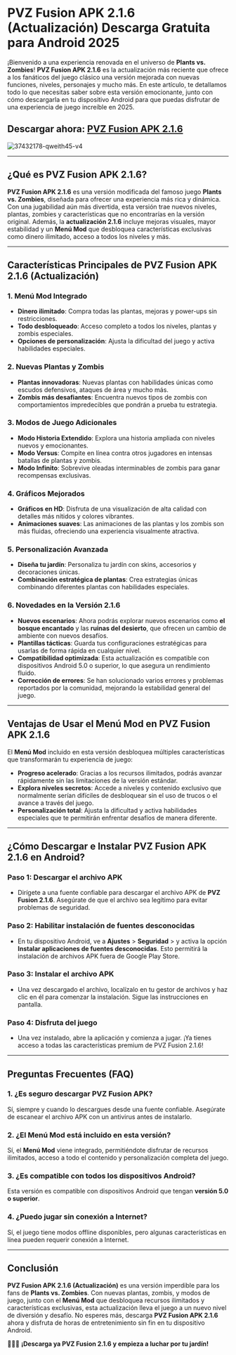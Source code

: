 # **PVZ Fusion APK 2.1.6 (Actualización) Descarga Gratuita para Android 2025**

¡Bienvenido a una experiencia renovada en el universo de **Plants vs. Zombies**! **PVZ Fusion APK 2.1.6** es la actualización más reciente que ofrece a los fanáticos del juego clásico una versión mejorada con nuevas funciones, niveles, personajes y mucho más. En este artículo, te detallamos todo lo que necesitas saber sobre esta versión emocionante, junto con cómo descargarla en tu dispositivo Android para que puedas disfrutar de una experiencia de juego increíble en 2025.

## Descargar ahora: [PVZ Fusion APK 2.1.6](https://bom.so/10Lc3y)

![37432178-qweith45-v4](https://github.com/user-attachments/assets/2f1649ff-e20d-48dc-b01c-07d59dbac777)

---

## **¿Qué es PVZ Fusion APK 2.1.6?**

**PVZ Fusion APK 2.1.6** es una versión modificada del famoso juego **Plants vs. Zombies**, diseñada para ofrecer una experiencia más rica y dinámica. Con una jugabilidad aún más divertida, esta versión trae nuevos niveles, plantas, zombies y características que no encontrarías en la versión original. Además, la **actualización 2.1.6** incluye mejoras visuales, mayor estabilidad y un **Menú Mod** que desbloquea características exclusivas como dinero ilimitado, acceso a todos los niveles y más.

---

## **Características Principales de PVZ Fusion APK 2.1.6 (Actualización)**

### **1. Menú Mod Integrado**  
- **Dinero ilimitado**: Compra todas las plantas, mejoras y power-ups sin restricciones.  
- **Todo desbloqueado**: Acceso completo a todos los niveles, plantas y zombis especiales.  
- **Opciones de personalización**: Ajusta la dificultad del juego y activa habilidades especiales.  

### **2. Nuevas Plantas y Zombis**  
- **Plantas innovadoras**: Nuevas plantas con habilidades únicas como escudos defensivos, ataques de área y mucho más.  
- **Zombis más desafiantes**: Encuentra nuevos tipos de zombis con comportamientos impredecibles que pondrán a prueba tu estrategia.

### **3. Modos de Juego Adicionales**  
- **Modo Historia Extendido**: Explora una historia ampliada con niveles nuevos y emocionantes.  
- **Modo Versus**: Compite en línea contra otros jugadores en intensas batallas de plantas y zombis.  
- **Modo Infinito**: Sobrevive oleadas interminables de zombis para ganar recompensas exclusivas.

### **4. Gráficos Mejorados**  
- **Gráficos en HD**: Disfruta de una visualización de alta calidad con detalles más nítidos y colores vibrantes.  
- **Animaciones suaves**: Las animaciones de las plantas y los zombis son más fluidas, ofreciendo una experiencia visualmente atractiva.

### **5. Personalización Avanzada**  
- **Diseña tu jardín**: Personaliza tu jardín con skins, accesorios y decoraciones únicas.  
- **Combinación estratégica de plantas**: Crea estrategias únicas combinando diferentes plantas con habilidades especiales.  

### **6. Novedades en la Versión 2.1.6**  
- **Nuevos escenarios**: Ahora podrás explorar nuevos escenarios como **el bosque encantado** y las **ruinas del desierto**, que ofrecen un cambio de ambiente con nuevos desafíos.  
- **Plantillas tácticas**: Guarda tus configuraciones estratégicas para usarlas de forma rápida en cualquier nivel.  
- **Compatibilidad optimizada**: Esta actualización es compatible con dispositivos Android 5.0 o superior, lo que asegura un rendimiento fluido.  
- **Corrección de errores**: Se han solucionado varios errores y problemas reportados por la comunidad, mejorando la estabilidad general del juego.

---

## **Ventajas de Usar el Menú Mod en PVZ Fusion APK 2.1.6**

El **Menú Mod** incluido en esta versión desbloquea múltiples características que transformarán tu experiencia de juego:

- **Progreso acelerado**: Gracias a los recursos ilimitados, podrás avanzar rápidamente sin las limitaciones de la versión estándar.  
- **Explora niveles secretos**: Accede a niveles y contenido exclusivo que normalmente serían difíciles de desbloquear sin el uso de trucos o el avance a través del juego.  
- **Personalización total**: Ajusta la dificultad y activa habilidades especiales que te permitirán enfrentar desafíos de manera diferente.

---

## **¿Cómo Descargar e Instalar PVZ Fusion APK 2.1.6 en Android?**

### **Paso 1: Descargar el archivo APK**  
- Dirígete a una fuente confiable para descargar el archivo APK de **PVZ Fusion 2.1.6**. Asegúrate de que el archivo sea legítimo para evitar problemas de seguridad.

### **Paso 2: Habilitar instalación de fuentes desconocidas**  
- En tu dispositivo Android, ve a **Ajustes** > **Seguridad** > y activa la opción **Instalar aplicaciones de fuentes desconocidas**. Esto permitirá la instalación de archivos APK fuera de Google Play Store.

### **Paso 3: Instalar el archivo APK**  
- Una vez descargado el archivo, localízalo en tu gestor de archivos y haz clic en él para comenzar la instalación. Sigue las instrucciones en pantalla.

### **Paso 4: Disfruta del juego**  
- Una vez instalado, abre la aplicación y comienza a jugar. ¡Ya tienes acceso a todas las características premium de PVZ Fusion 2.1.6!

---

## **Preguntas Frecuentes (FAQ)**

### **1. ¿Es seguro descargar PVZ Fusion APK?**  
Sí, siempre y cuando lo descargues desde una fuente confiable. Asegúrate de escanear el archivo APK con un antivirus antes de instalarlo.

### **2. ¿El Menú Mod está incluido en esta versión?**  
Sí, el **Menú Mod** viene integrado, permitiéndote disfrutar de recursos ilimitados, acceso a todo el contenido y personalización completa del juego.

### **3. ¿Es compatible con todos los dispositivos Android?**  
Esta versión es compatible con dispositivos Android que tengan **versión 5.0 o superior**.

### **4. ¿Puedo jugar sin conexión a Internet?**  
Sí, el juego tiene modos offline disponibles, pero algunas características en línea pueden requerir conexión a Internet.

---

## **Conclusión**

**PVZ Fusion APK 2.1.6 (Actualización)** es una versión imperdible para los fans de **Plants vs. Zombies**. Con nuevas plantas, zombis, y modos de juego, junto con el **Menú Mod** que desbloquea recursos ilimitados y características exclusivas, esta actualización lleva el juego a un nuevo nivel de diversión y desafío. No esperes más, descarga **PVZ Fusion APK 2.1.6** ahora y disfruta de horas de entretenimiento sin fin en tu dispositivo Android.

🌿🧟‍♂️ **¡Descarga ya PVZ Fusion 2.1.6 y empieza a luchar por tu jardín!**

